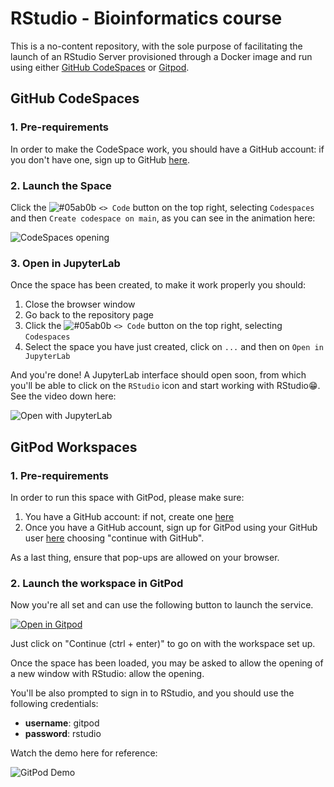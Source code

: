# RStudio - Bioinformatics course

This is a no-content repository, with the sole purpose of facilitating the launch of an RStudio Server provisioned through a Docker image and run using either [GitHub CodeSpaces](https://docs.github.com/en/codespaces/overview) or [Gitpod](https://www.gitpod.io/docs/introduction).

## GitHub CodeSpaces

### 1. Pre-requirements

In order to make the CodeSpace work, you should have a GitHub account: if you don't have one, sign up to GitHub [here](https://github.com/signup).

### 2. Launch the Space

Click the ![#05ab0b](https://placehold.co/15x15/05ab0b/05ab0b.png) `<> Code` button on the top right, selecting `Codespaces` and then `Create codespace on main`, as you can see in the animation here:

![CodeSpaces opening](./imgs/codespaces_opening.gif)

### 3. Open in JupyterLab

Once the space has been created, to make it work properly you should:

1. Close the browser window
2. Go back to the repository page
3. Click the ![#05ab0b](https://placehold.co/15x15/05ab0b/05ab0b.png) `<> Code` button on the top right, selecting `Codespaces`
4. Select the space you have just created, click on `...` and then on `Open in JupyterLab`

And you're done! A JupyterLab interface should open soon, from which you'll be able to click on the `RStudio` icon and start working with RStudio😁. See the video down here:

![Open with JupyterLab](./imgs/open_jupyterlab1.gif)


## GitPod Workspaces

### 1. Pre-requirements
In order to run this space with GitPod, please make sure:

1. You have a GitHub account: if not, create one [here](https://github.com/signup)
2. Once you have a GitHub account, sign up for GitPod using your GitHub user [here](https://gitpod.io/login/) choosing "continue with GitHub".

As a last thing, ensure that pop-ups are allowed on your browser.

### 2. Launch the workspace in GitPod

Now you're all set and can use the following button to launch the service.

[![Open in Gitpod](https://gitpod.io/button/open-in-gitpod.svg)](https://gitpod.io/#https://github.com/melissapepe-unipv/class-rnaseq)

Just click on "Continue (ctrl + enter)" to go on with the workspace set up.

Once the space has been loaded, you may be asked to allow the opening of a new window with RStudio: allow the opening.

You'll be also prompted to sign in to RStudio, and you should use the following credentials:

- **username**: gitpod
- **password**: rstudio

Watch the demo here for reference:

![GitPod Demo](./imgs/gitpod_demo.gif)
